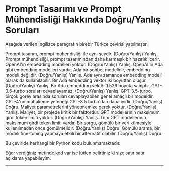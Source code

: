 # Prompt Tasarımı ve Prompt Mühendisliği Hakkında Doğru/Yanlış Soruları

Aşağıda verilen İngilizce paragrafın birebir Türkçe çevirisi yapılmıştır.

Prompt tasarım, prompt mühendisliği ile aynı şeydir. (Doğru/Yanlış) Yanlış. Prompt mühendisliği, prompt tasarımından daha karmaşık bir hazırlık içerir. 
OpenAI'ın embedding modelleri yoktur. (Doğru/Yanlış) Yanlış. OpenAI'ın Ada gibi embedding modelleri vardır. 
Ada bir sohbet modelidir, embedding modeli değildir. (Doğru/Yanlış) Yanlış. Ada aynı zamanda embedding modeli olarak da kullanılabilir. 
Bir Ada embedding vektör iki boyuttan oluşur. (Doğru/Yanlış) Yanlış. Bir Ada embedding vektör 1.536 boyuta sahiptir. 
GPT-3.5-turbo soruları cevaplayamaz. (Doğru/Yanlış) Yanlış. GPT-3.5-turbo, birçok görev arasında soruları cevaplayabilen genel amaçlı bir modeldir. 
GPT-4'ün muhakeme yeteneği GPT-3.5 turbo'dan daha iyidir. (Doğru/Yanlış) Doğru. 
Maliyet parametrelerini yönetmemize gerek yoktur. (Doğru/Yanlış) Yanlış. Maliyet, bir projede kritik bir faktördür. 
GPT modellerinin maksimum girdi token limiti yoktur. (Doğru/Yanlış) Yanlış. Tüm GPT modellerinin maksimum girdi token limiti vardır. 
Bir sorgu, gömülü bir veri kümesiyle kullanılmadan önce gömülmelidir. (Doğru/Yanlış) Doğru. 
Gömülü arama, bir modeli fine-tuning yapmaya etkili bir alternatif olabilir. (Doğru/Yanlış) Doğru.

Bu çeviride herhangi bir Python kodu bulunmamaktadır. 

Eğer verdiğiniz metinde kod var ise lütfen belirtiniz ki size satır satır açıklama yapabileyim.

---

